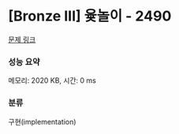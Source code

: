 # [Bronze III] 윷놀이 - 2490 

[문제 링크](https://www.acmicpc.net/problem/2490) 

### 성능 요약

메모리: 2020 KB, 시간: 0 ms

### 분류

구현(implementation)

